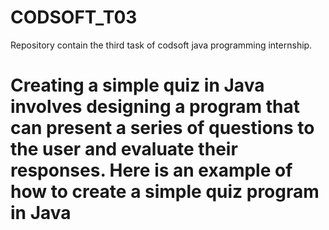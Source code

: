 # CODSOFT_T03
Repository contain the third task of codsoft java programming internship.  
# Creating a simple quiz in Java involves designing a program that can present a series of questions to the user and evaluate their responses. Here is an example of how to create a simple quiz program in Java

